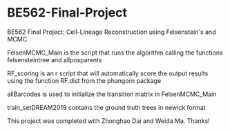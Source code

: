 # BE562-Final-Project
BE562 Final Project: Cell-Lineage Reconstruction using Felsenstein's and MCMC

FelsenMCMC_Main is the script that runs the algorithm calling the functions felsensteintree and allposparents

RF_scoring is an r script that will automatically score the output results using the function RF.dist from the phangorn package

allBarcodes is used to initialize the transition matrix in FelsenMCMC_Main

train_setDREAM2019 contains the ground truth trees in newick format

This project was completed with Zhonghao Dai and Weida Ma. Thanks!
